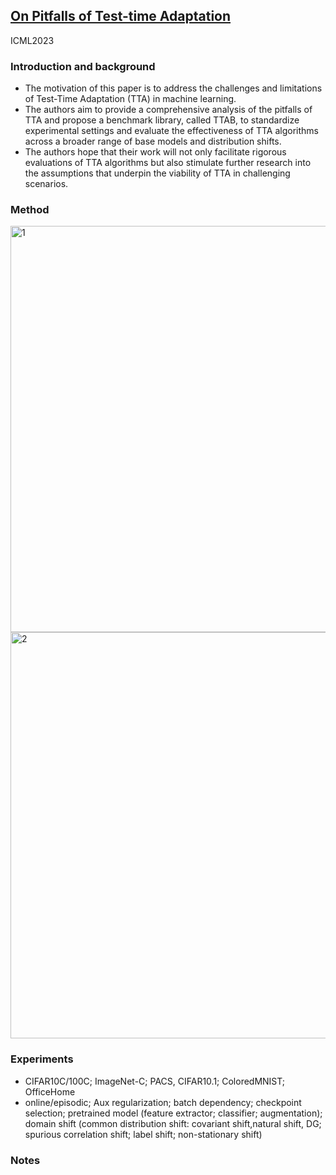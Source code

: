 ## [On Pitfalls of Test-time Adaptation](https://arxiv.org/pdf/2306.03536.pdf)

ICML2023

### Introduction and background
- The motivation of this paper is to address the challenges and limitations of Test-Time Adaptation (TTA) in machine learning. 
- The authors aim to provide a comprehensive analysis of the pitfalls of TTA and propose a benchmark library, called TTAB, to standardize experimental settings and evaluate the effectiveness of TTA algorithms across a broader range of base models and distribution shifts. 
- The authors hope that their work will not only facilitate rigorous evaluations of TTA algorithms but also stimulate further research into the assumptions that underpin the viability of TTA in challenging scenarios. 

### Method
<img width=650 alt="1" src="https://github.com/Jo-wang/Daily-Paper-Reading/assets/46414159/c0d44a09-91d1-4962-b4a5-eeafd86438f1">

<img width=650 alt="2" src="https://github.com/Jo-wang/Daily-Paper-Reading/assets/46414159/573b2bc8-5e8f-42cb-a303-d1acb67d713c">

### Experiments
- CIFAR10C/100C; ImageNet-C; PACS, CIFAR10.1; ColoredMNIST; OfficeHome
- online/episodic; Aux regularization; batch dependency; checkpoint selection; pretrained model (feature extractor; classifier; augmentation); domain shift (common distribution shift: covariant shift,natural shift, DG; spurious correlation shift; label shift; non-stationary shift)
### Notes
